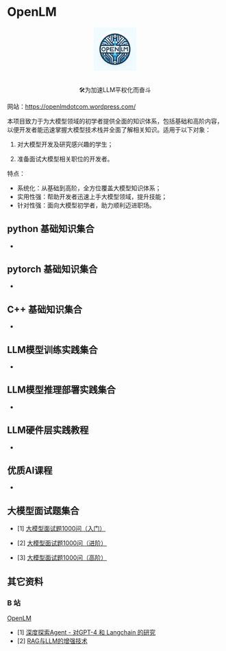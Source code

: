 # OpenLM

<div align="center">
<img src=assets/OpenLM.jpg width="20%"/>
</div>
<br>
<p align="center">
    🛠为加速LLM平权化而奋斗</a>
</p>

网站：https://openlmdotcom.wordpress.com/

本项目致力于为大模型领域的初学者提供全面的知识体系，包括基础和高阶内容，以便开发者能迅速掌握大模型技术栈并全面了解相关知识。适用于以下对象：

1. 对大模型开发及研究感兴趣的学生；

2. 准备面试大模型相关职位的开发者。

特点：
- 系统化：从基础到高阶，全方位覆盖大模型知识体系；
- 实用性强：帮助开发者迅速上手大模型领域，提升技能；
- 针对性强：面向大模型初学者，助力顺利迈进职场。

## python 基础知识集合

- 

## pytorch 基础知识集合

- 

## C++ 基础知识集合

- 

## LLM模型训练实践集合

- 

## LLM模型推理部署实践集合

- 

## LLM硬件层实践教程

- 

## 优质AI课程

- 

## 大模型面试题集合


- [1] [大模型面试题1000问（入门）](大模型面试题集合/大模型面试题1000问（入门）.md)

- [2] [大模型面试题1000问（进阶）](大模型面试题集合/大模型面试题1000问（进阶）.md)

- [3] [大模型面试题1000问（高阶）](大模型面试题集合/大模型面试题1000问（高阶）.md)

## 其它资料

### B 站

[OpenLM](https://space.bilibili.com/1559433152)
- [1] [深度探索Agent - 对GPT-4 和 Langchain 的研究](https://www.bilibili.com/video/BV1kW4y1A7wt/)
- [2] [RAG与LLM的增强技术](https://www.bilibili.com/video/BV12C4y1C7t5)